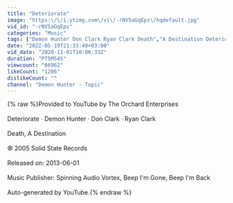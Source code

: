 ```yaml
---
title: "Deteriorate"
image: "https:\/\/i.ytimg.com\/vi\/-rNV5aGqEps\/hqdefault.jpg"
vid_id: "-rNV5aGqEps"
categories: "Music"
tags: ["Demon Hunter Don Clark Ryan Clark Death","A Destination Deteriorate"]
date: "2022-05-19T21:33:40+03:00"
vid_date: "2020-11-01T10:06:33Z"
duration: "PT5M54S"
viewcount: "66962"
likeCount: "1206"
dislikeCount: ""
channel: "Demon Hunter - Topic"
---
```

{% raw %}Provided to YouTube by The Orchard Enterprises<br /><br />Deteriorate · Demon Hunter · Don Clark · Ryan Clark<br /><br />Death, A Destination<br /><br />℗ 2005 Solid State Records<br /><br />Released on: 2013-06-01<br /><br />Music  Publisher: Spinning Audio Vortex, Beep I'm Gone, Beep I'm Back<br /><br />Auto-generated by YouTube.{% endraw %}
